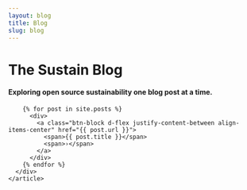 ```yaml
---
layout: blog
title: Blog
slug: blog
---
```


<h1 class="h2 text-center mb-4">The Sustain Blog</h1>

<section class="pb-5">
  <div class="container">
    <article class="row">
      <div class="col-lg-8 mx-auto">
        <h4 class="h6 lead text-center mb-4">Exploring open source sustainability one blog post at a time.</h4>

        {% for post in site.posts %}
          <div>
            <a class="btn-block d-flex justify-content-between align-items-center" href="{{ post.url }}">
              <span>{{ post.title }}</span>
              <span>›</span>
            </a>
          </div>
        {% endfor %}
      </div>
    </article>
  </div>
</section>